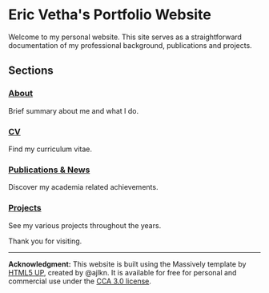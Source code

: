 # Eric Vetha's Portfolio Website

Welcome to my personal website. This site serves as a straightforward documentation of my professional background, publications and projects.

## Sections

### [About](https://ericdvet.github.io/)

Brief summary about me and what I do.

### [CV](https://ericdvet.github.io/CV.html)

Find my curriculum vitae.

### [Publications & News](https://ericdvet.github.io/publications.html)

Discover my academia related achievements.

### [Projects](https://ericdvet.github.io/projects.html)

See my various projects throughout the years.

Thank you for visiting.

---

**Acknowledgment:** This website is built using the Massively template by [HTML5 UP](https://html5up.net), created by @ajlkn. It is available for free for personal and commercial use under the [CCA 3.0 license](https://html5up.net/license).
